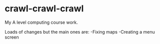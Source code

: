 # crawl-crawl-crawl
My A level computing course work.

Loads of changes but the main ones are:
-Fixing maps
-Creating a menu screen
